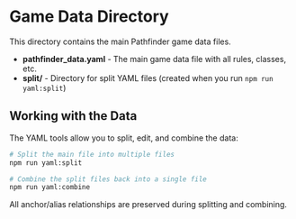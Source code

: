 # Game Data Directory

This directory contains the main Pathfinder game data files.

- **pathfinder_data.yaml** - The main game data file with all rules, classes, etc.
- **split/** - Directory for split YAML files (created when you run `npm run yaml:split`)

## Working with the Data

The YAML tools allow you to split, edit, and combine the data:

```bash
# Split the main file into multiple files
npm run yaml:split

# Combine the split files back into a single file
npm run yaml:combine
```

All anchor/alias relationships are preserved during splitting and combining.